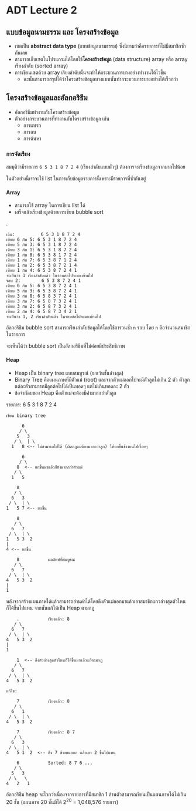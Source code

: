 # ADT Lecture 2

## แบบข้อมูลนามธรรม และ โครงสร้างข้อมูล

- เซตเป็น **abstract data type** (แบบข้อมูลนามธรรม) ซึ่งนิยามว่าคือรายการที่ไม่มีสมาชิกซ้ำกันเลย
- สามารถเก็บเซตในโปรแกรมได้โดยใช้**โครงสร้างข้อมูล** (data structure) array หรือ array เรียงลำดับ (sorted array)
- การเขียนเซตด้วย array เรียงลำดับนั้นจะทำให้กระบวนการบางอย่างทำงานได้ไวขึ้น
  - ฉะนั้นสามารถสรุปได้ว่าโครงสร้างข้อมูลบางแบบนั้นทำกระบวนการบางอย่างได้เร็วกว่า

## โครงสร้างข้อมูลและอัลกอริธึม

- อัลกอริธึมทำงานกับโครงสร้างข้อมูล
- ตัวอย่างกระบวนการที่ทำงานกับโครงสร้างข้อมูล เช่น
  - การแทรก
  - การลบ
  - การค้นหา

### การจัดเรียง

สมมุติว่ามีรายการ `6 5 3 1 8 7 2 4` (เรียงลำดับแบบมั่วๆ) ต้องการจะเรียงข้อมูลจากมากไปน้อย

ในตัวอย่างนี้เราจะใช้ list ในการเก็บข้อมูลรายการนี้เพราะมีรายการที่ซ้ำกันอยู่

#### Array

- สามารถใช้ array ในการเขียน list ได้
- เสร็จแล้วเรียงข้อมูลด้วยการเขียน bubble sort

.

	เดิม:          6 5 3 1 8 7 2 4
	เทียบ 6 กับ 5: 6 5 3 1 8 7 2 4
	เทียบ 5 กับ 3: 6 5 3 1 8 7 2 4
	เทียบ 3 กับ 1: 6 5 3 1 8 7 2 4
	เทียบ 1 กับ 8: 6 5 3 8 1 7 2 4
	เทียบ 1 กับ 7: 6 5 3 8 7 1 2 4
	เทียบ 1 กับ 2: 6 5 3 8 7 2 1 4
	เทียบ 1 กับ 4: 6 5 3 8 7 2 4 1
	จะเห็นว่า 1 เรียงลำดับแล้ว ในรอบต่อไปจะมองข้ามไป
	รอบ 2:        6 5 3 8 7 2 4 1
	เทียบ 6 กับ 5: 6 5 3 8 7 2 4 1
	เทียบ 5 กับ 3: 6 5 3 8 7 2 4 1
	เทียบ 3 กับ 8: 6 5 8 3 7 2 4 1
	เทียบ 3 กับ 7: 6 5 8 7 3 2 4 1
	เทียบ 3 กับ 2: 6 5 8 7 3 2 4 1
	เทียบ 2 กับ 4: 6 5 8 7 3 4 2 1
	จะเห็นว่า 1, 2 เรียงลำดับแล้ว ในรอบต่อไปจะมองข้ามไป

อัลกอริธึม bubble sort สามารถเรียงลำดับข้อมูลได้โดยใช้การวนซ้ำ `n` รอบ โดย `n` คือจำนวนสมาชิกในรายการ

จะเห็นได้ว่า bubble sort เป็นอัลกอริธึมที่ไม่ค่อยมีประสิทธิภาพ

#### Heap

- Heap เป็น binary tree แบบสมบูรณ์ (ยกเว้นชั้นล่างสุด)
- Binary Tree คือแผนภาพที่มีตัวแม่ (root) และจากตัวแม่ออกไปจะมีตัวลูกไม่เกิน 2 ตัว ตัวลูกแต่ละตัวสามารถมีลูกต่อไปได้เป็นทอดๆ แต่ไม่เกินทอดละ 2 ตัว
- ข้อจำกัดบของ Heap คือตัวแม่จะต้องมีค่ามากกว่าตัวลูก

รายการ: 6 5 3 1 8 7 2 4

	เขียน binary tree

	      6
	     / \
	    5   3
	   / \  | \
	  1   8 <-- ไม่สามารถใส่ได้ (ผิดกฎแม่ต้องมากกว่าลูก) ให้ยกขึ้นข้างบนไปเรื่อยๆ

	      6
	     / \
	    8  <-- ยกขึ้นมาแล้วก็ยังมากกว่าตัวแม่
	   / \
	  1   5

	    8
	   / \
	  6   3
	 / \  | \
	1   5 7 <-- ยกขึ้น

	    8
	   / \
	  6   7
	 / \  | \
	1   5 3  2
	|
	4 <-- ยกขึ้น

	    8           ผลลัพท์ที่สมบูรณ์
	   / \
	  6   7
	 / \  | \
	4   5 3  2
	|
	1

หลังจากสร้างแผนภาพได้แล้วสามารถอ่านค่าได้โดยดึงตัวแม่ออกมาแล้วเอาสมาชิกแถวล่างสุดตัวไหนก็ได้ขึ้นไปแทน จากนั้นแก้ให้เป็น Heap ตามกฎ

	    .			เรียงแล้ว: 8
	   / \
	  6   7
	 / \  | \
	4   5 3  2
	|
	1

	    1  <-- ดึงตัวล่างสุดตัวไหนก็ได้ขึ้นมาแล้วแก้ตามกฎ
	   / \
	  6   7
	 / \  | \
	4   5 3  2

	แก้ไข:

	    7			เรียงแล้ว: 8
	   / \
	  6   1
	 / \  | \
	4   5 3  2

	    7			เรียงแล้ว: 8 7
	   / \
	  6   3
	 / \  | \
	4   5 1  2  <-- ดึง 7 ข้างบนออก แล้วเอา 2 ขึ้นไปแทน

	    6			Sorted: 8 7 6 ...
	   / \
	  5   3
	 / \   \
	4   2   1

อัลกอริธึม heap จะไวกว่าเนื่องจากรายการที่มีสมาชิก 1 ล้านตัวสามารถเขียนเป็นแผนภาพได้ไม่เกิน 20 ชั้น (แผนภาพ 20 ชั้นมีได้ 2<sup>20</sup> = 1,048,576 รายการ)